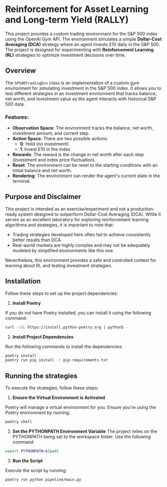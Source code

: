 # Reinforcement for Asset Learning and Long-term Yield (RALLY)

This project provides a custom trading environment for the S&P 500 index using the OpenAI Gym API. The environment simulates a simple **Dollar-Cost Averaging (DCA)** strategy where an agent invests £10 daily in the S&P 500. The project is designed for experimenting with **Reinforcement Learning (RL)** strategies to optimize investment decisions over time.


## Overview

The `SP500TradingEnv` class is an implementation of a custom gym environment for simulating investment in the S&P 500 index. It allows you to test different strategies in an investment environment that tracks balance, net worth, and investment value as the agent interacts with historical S&P 500 data.

### Features:
- **Observation Space**: The environment tracks the balance, net worth, investment amount, and current step.
- **Action Space**: There are two possible actions:
  - **0**: Hold (no investment)
  - **1**: Invest £10 in the index
- **Rewards**: The reward is the change in net worth after each step (investment and index price fluctuation).
- **Reset**: The environment can be reset to the starting conditions with an initial balance and net worth.
- **Rendering**: The environment can render the agent's current state in the terminal.


## Purpose and Disclaimer

This project is intended as an exercise/experiment and not a production-ready system designed to outperform Dollar-Cost Averaging (DCA). While it serves as an excellent laboratory for exploring reinforcement learning algorithms and strategies, it is important to note that:

- Trading strategies developed here often fail to achieve consistently better results than DCA.
- Real-world markets are highly complex and may not be adequately modeled by simplified environments like this one.


Nevertheless, this environment provides a safe and controlled context for learning about RL and testing investment strategies.

## Installation

Follow these steps to set up the project dependencies:

1. **Install Poetry**  

If you do not have Poetry installed, you can install it using the following command:
```bash
curl -sSL https://install.python-poetry.org | python3 -
```

2. **Install Project Dependencies**

Run the following commands to install the dependencies:
   ```bash
   poetry install
   poetry run pip install -r pip-requirements.txt
   ```

## Running the strategies

To execute the strategies, follow these steps:

1. **Ensure the Virtual Environment is Activated**

Poetry will manage a virtual environment for you. Ensure you're using the Poetry environment by running:



```bash
poetry shell
```

2. **Set the PYTHONPATH Environment Variable**
The project relies on the PYTHONPATH being set to the workspace folder. Use the following command:


```bash
export PYTHONPATH=$(pwd)
```

3. **Run the Script**

Execute the script by running:

```bash
poetry run python pipeline/main.py
```